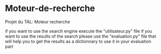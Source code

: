 # Moteur-de-recherche
Projet du TAL: Moteur recherche 

if you want to use the search engine execute the "utilisateur.py" file
if you want to use the results of the search please use the "evaluation.py" file that will help you to get the results as a dictionnary to use it in your evaluation part
